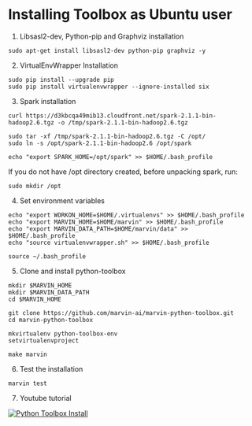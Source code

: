 # Installing Toolbox as Ubuntu user

1. Libsasl2-dev, Python-pip and Graphviz installation
```
sudo apt-get install libsasl2-dev python-pip graphviz -y
```
2. VirtualEnvWrapper Installation
```
sudo pip install --upgrade pip
sudo pip install virtualenvwrapper --ignore-installed six
```
3. Spark installation
```
curl https://d3kbcqa49mib13.cloudfront.net/spark-2.1.1-bin-hadoop2.6.tgz -o /tmp/spark-2.1.1-bin-hadoop2.6.tgz

sudo tar -xf /tmp/spark-2.1.1-bin-hadoop2.6.tgz -C /opt/
sudo ln -s /opt/spark-2.1.1-bin-hadoop2.6 /opt/spark

echo "export SPARK_HOME=/opt/spark" >> $HOME/.bash_profile
```
If you do not have /opt directory created, before unpacking spark, run:
```
sudo mkdir /opt
```
4. Set environment variables
```
echo "export WORKON_HOME=$HOME/.virtualenvs" >> $HOME/.bash_profile
echo "export MARVIN_HOME=$HOME/marvin" >> $HOME/.bash_profile
echo "export MARVIN_DATA_PATH=$HOME/marvin/data" >> $HOME/.bash_profile
echo "source virtualenvwrapper.sh" >> $HOME/.bash_profile

source ~/.bash_profile
```
5. Clone and install python-toolbox

```
mkdir $MARVIN_HOME
mkdir $MARVIN_DATA_PATH
cd $MARVIN_HOME

git clone https://github.com/marvin-ai/marvin-python-toolbox.git
cd marvin-python-toolbox

mkvirtualenv python-toolbox-env
setvirtualenvproject

make marvin
```

6. Test the installation
```
marvin test
```

7. Youtube tutorial

[![Python Toolbox Install](http://img.youtube.com/vi/2iljFG9EZ_Q/0.jpg)](https://www.youtube.com/watch?v=2iljFG9EZ_Q "Python Toolbox Install")